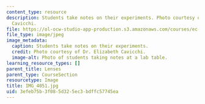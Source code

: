 ```yaml
---
content_type: resource
description: Students take notes on their experiments. Photo courtesy of Dr. Elizabeth
  Cavicchi.
file: https://ol-ocw-studio-app-production.s3.amazonaws.com/courses/ec-050-recreate-experiments-from-history-inform-the-future-from-the-past-galileo-january-iap-2010/3efeb75b3f085d325ec3bdffc57745ea_IMG_4051.jpg
file_type: image/jpeg
image_metadata:
  caption: Students take notes on their experiments.
  credit: Photo courtesy of Dr. Elizabeth Cavicchi.
  image-alt: Photo of students taking notes at a lab table.
learning_resource_types: []
parent_title: Lenses
parent_type: CourseSection
resourcetype: Image
title: IMG_4051.jpg
uid: 3efeb75b-3f08-5d32-5ec3-bdffc57745ea
---
```

